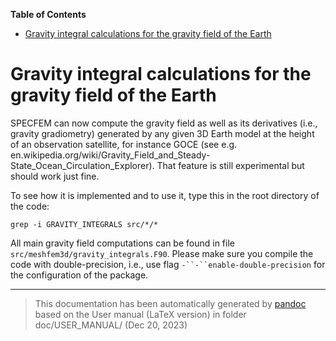**Table of Contents**

- [Gravity integral calculations for the gravity field of the Earth](#gravity-integral-calculations-for-the-gravity-field-of-the-earth)

Gravity integral calculations for the gravity field of the Earth
================================================================

SPECFEM can now compute the gravity field as well as its derivatives (i.e., gravity gradiometry) generated by any given 3D Earth model at the height of an observation satellite, for instance GOCE (see e.g. en.wikipedia.org/wiki/Gravity_Field_and_Steady-State_Ocean_Circulation_Explorer). That feature is still experimental but should work just fine.

To see how it is implemented and to use it, type this in the root directory of the code:

    grep -i GRAVITY_INTEGRALS src/*/*

All main gravity field computations can be found in file `src/meshfem3d/gravity_integrals.F90`. Please make sure you compile the code with double-precision, i.e., use flag `-``-``enable-double-precision` for the configuration of the package.

-----
> This documentation has been automatically generated by [pandoc](http://www.pandoc.org)
> based on the User manual (LaTeX version) in folder doc/USER_MANUAL/
> (Dec 20, 2023)

